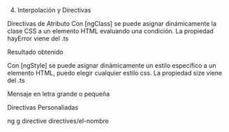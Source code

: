 4.  Interpolación y Directivas

Directivas de Atributo
Con [ngClass] se puede asignar dinámicamente la clase CSS a un elemento HTML evaluando una condición. La propiedad hayError viene del .ts

<!-- Si no pongo las comillas en 'error' y 'success' las interpreta como una variable -->
<div [ngClass]="hayError ? 'error' : 'success'">Resultado obtenido</div>

Con [ngStyle] se puede asignar dinámicamente un estilo específico a un elemento HTML, puedo elegir cualquier estilo css. La propiedad size viene del .ts

<div [style.font-size]="size ? 'x-large' : 'smaller'">
   Mensaje en letra grande o pequeña
</div>

<!-- Si yo intento mostrar en un componente padre, un componente hijo que no está importado en el modulo del padre, no lo voy a poder ver.
Importo y export el componente hijo en el modulo hijo, y en el componente padre import el modulo hijo.
 -->

Directivas Personaliadas 

ng g directive directives/el-nombre

